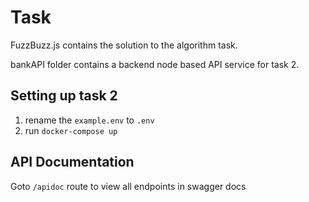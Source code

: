
# Task

FuzzBuzz.js contains the solution to the algorithm task.

bankAPI folder contains a backend node based API service for task 2.


## Setting up task 2

1. rename the `example.env` to `.env`
2. run `docker-compose up`

## API Documentation

Goto `/apidoc` route to view all endpoints in swagger docs
